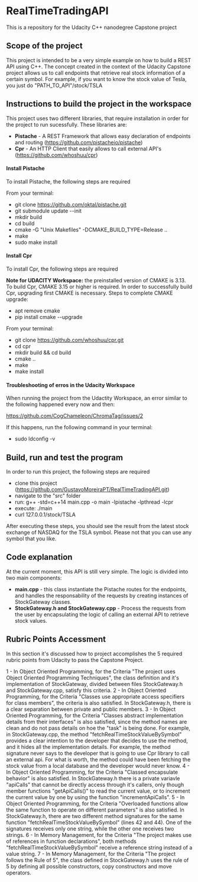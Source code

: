 # RealTimeTradingAPI
This is a repository for the Udacity C++ nanodegree Capstone project

## Scope of the project
This project is intended to be a very simple example on how to build a REST API using C++.
The concept created in the context of the Udacity Capstone project allows us to call endpoints that retrieve real stock information of a certain symbol.
For example, if you want to know the stock value of Tesla, you just do "PATH_TO_API"/stock/TSLA

## Instructions to build the project in the workspace
This project uses two different libraries, that require installation in order for the project to run sucessfully. These libraries are:

- **Pistache** - A REST Framework that allows easy declaration of endpoints and routing (https://github.com/pistacheio/pistache) 
- **Cpr** - An HTTP Client that easily allows to call external API's (https://github.com/whoshuu/cpr)

#### Install Pistache
To install Pistache, the following steps are required

From your terminal:

- git clone https://github.com/oktal/pistache.git
- git submodule update --init
- mkdir build
- cd build
- cmake -G "Unix Makefiles" -DCMAKE_BUILD_TYPE=Release ..
- make
- sudo make install

#### Install Cpr
To install Cpr, the following steps are required

**Note for UDACITY Workspace:** the preinstalled version of CMAKE is 3.13. To build Cpr, CMAKE 3.15 or higher is required.
In order to successfully build Cpr, upgrading first CMAKE is necessary.
Steps to complete CMAKE upgrade:

- apt remove cmake
- pip install cmake --upgrade

From your terminal:

- git clone https://github.com/whoshuu/cpr.git
- cd cpr
- mkdir build && cd build
- cmake ..
- make
- make install

#### Troubleshooting of erros in the Udacity Workspace
When running the project from the Udactity Workspace, an error similar to the following happened every now and then:

https://github.com/CogChameleon/ChromaTag/issues/2

If this happens, run the following command in your terminal:

- sudo ldconfig -v

## Build, run and test the program
In order to run this project, the following steps are required

- clone this project (https://github.com/GustavoMoreiraPT/RealTimeTradingAPI.git)
- navigate to the "src" folder
- run: g++ -std=c++14 main.cpp -o main -lpistache -lpthread -lcpr
- execute: ./main
- curl 127.0.0.1/stock/TSLA

After executing these steps, you should see the result from the latest stock exchange of NASDAQ for the TSLA symbol. 
Please not that you can use any symbol that you like.

## Code explanation
At the current moment, this API is still very simple. The logic is divided into two main components:

- **main.cpp** - this class instantiate the Pistache routes for the endpoints, and handles the responsability of the requests by creating instances of StockGateway classes.
- **StockGateway.h and StockGateway.cpp** - Process the requests from the user by encapsulating the logic of calling an external API to retrieve stock values.

## Rubric Points Accessment
In this section it's discussed how to project accomplishes the 5 required rubric points from Udacity to pass the Capstone Project.

1 - In Object Oriented Programming, for the Criteria "The project uses Object Oriented Programming Techniques", the class definition and it's implementation of StockGateway, divided between files StockGateway.h and StockGateway.cpp, satisfy this criteria.
2 - In Object Oriented Programming, for the Criteria "Classes use appropriate access specifiers for class members", the criteria is also satisfied. In StockGateway.h, there is a clear separation between private and public members.
3 - In Object Oriented Programming, for the Criteria "Classes abstract implementation details from their interfaces" is also satisfied, since the method names are clean and do not pass details on hoe the "task" is being done. For example, in StockGateway.cpp, the method "fetchRealTimeStockValueBySymbol" provides a clear intention to the developer that decides to use the method, and it hides all the implementation details. For example, the method signature never says to the developer that is going to use Cpr library to call an external api. For what is worth, the method could have been fetching the stock value from a local database and the developer would never know.
4 - In Object Oriented Programming, for the Criteria "Classed encapsulate behavior" is also satisfied. In StockGateway.h there is a private variavle "apiCalls" that cannot be directly access through it's callers, only though member functions "getApiCalls()" to read the current value, or to increment the current value by one by using the function "incrementApiCalls".
5 - In Object Oriented Programming, for the Criteria "Overloaded functions allow the same function to operate on different parameters" is also satisfied. In StockGateway.h, there are two different method signatures for the same function "fetchRealTimeStockValueBySymbol" (lines 42 and 44). One of the signatures receives only one string, while the other one receives two strings.
6 - In Memory Management, for the Criteria "The project makes use of references in function declarations", both methods "fetchRealTimeStockValueBySymbol" receive a reference string instead of a value string.
7 - In Memory Management, for the Criteria "The project follows the Rule of 5", the class defined in StockGateway.h uses the rule of 5 by defining all possible constructors, copy constructors and move operators.




